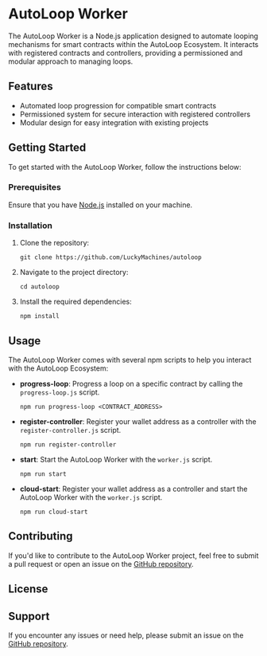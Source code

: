# AutoLoop Worker

The AutoLoop Worker is a Node.js application designed to automate looping mechanisms for smart contracts within the AutoLoop Ecosystem. It interacts with registered contracts and controllers, providing a permissioned and modular approach to managing loops.

## Features

- Automated loop progression for compatible smart contracts
- Permissioned system for secure interaction with registered controllers
- Modular design for easy integration with existing projects

## Getting Started

To get started with the AutoLoop Worker, follow the instructions below:

### Prerequisites

Ensure that you have [Node.js](https://nodejs.org/) installed on your machine.

### Installation

1. Clone the repository:
   ```
   git clone https://github.com/LuckyMachines/autoloop
   ```
2. Navigate to the project directory:
   ```
   cd autoloop
   ```
3. Install the required dependencies:
   ```
   npm install
   ```

## Usage

The AutoLoop Worker comes with several npm scripts to help you interact with the AutoLoop Ecosystem:

- **progress-loop**: Progress a loop on a specific contract by calling the `progress-loop.js` script.
  ```
  npm run progress-loop <CONTRACT_ADDRESS>
  ```
- **register-controller**: Register your wallet address as a controller with the `register-controller.js` script.
  ```
  npm run register-controller
  ```
- **start**: Start the AutoLoop Worker with the `worker.js` script.
  ```
  npm run start
  ```
- **cloud-start**: Register your wallet address as a controller and start the AutoLoop Worker with the `worker.js` script.
  ```
  npm run cloud-start
  ```

## Contributing

If you'd like to contribute to the AutoLoop Worker project, feel free to submit a pull request or open an issue on the [GitHub repository](https://github.com/LuckyMachines/autoloop).

## License

## Support

If you encounter any issues or need help, please submit an issue on the [GitHub repository](https://github.com/LuckyMachines/autoloop/issues).

